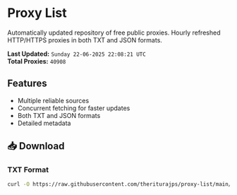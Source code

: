 # Proxy List

Automatically updated repository of free public proxies. Hourly refreshed HTTP/HTTPS proxies in both TXT and JSON formats.

**Last Updated:** `Sunday 22-06-2025 22:08:21 UTC`  
**Total Proxies:** `40908`

## Features
- Multiple reliable sources
- Concurrent fetching for faster updates
- Both TXT and JSON formats
- Detailed metadata

## 📥 Download

### TXT Format
```bash
curl -O https://raw.githubusercontent.com/theriturajps/proxy-list/main/proxies.txt